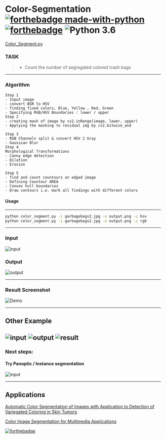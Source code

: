 # Color-Segmentation  [![forthebadge made-with-python](http://ForTheBadge.com/images/badges/made-with-python.svg)](https://github.com/vasantvohra/Color-Segmentation/blob/master/color_segment.py) [![forthebadge](https://forthebadge.com/images/badges/powered-by-responsibility.svg)](https://forthebadge.com) ![Python 3.6](https://img.shields.io/badge/python-3.6-green.svg)

[Color_Segment.py](https://github.com/vasantvohra/Color-Segmentation/blob/master/color_segment.py)
### TASK
 > * Count the number of segregated colored trash bags
---
### Algorithm
```
Step 1
- Input image 
- convert BGR to HSV
- finding fixed colors, Blue, Yellow , Red, Green
- Specifying RGB/HSV Boundaries : lower / upper
Step 2
- creating mask of image by cv2.inRange(image, lower, upper)
- Applying the masking to residual img by cv2.bitwise_and

Step 3
- RGB Channels split & convert HSV 2 Gray
- Gaussian Blur
Step 4
Morphological Transformations
- Canny edge detection
- Dilation
- Erosion

Step 5
- find and count countours on edged image
- Defining Countour AREA
- Convex hull boundaries
- Draw contours i.e. mark all findings with different colors
```
#### Usage
---
```sh
python color_segment.py -i garbagebags2.jpg -o output.png -c hsv
python color_segment.py -i garbagebags2.jpg -o output.png -c rgb
```
---
### Input
![input](https://github.com/vasantvohra/Color-Segmentation/blob/master/garbagebags2.jpg) 
### Output
![output](https://github.com/vasantvohra/Color-Segmentation/blob/master/output.jpg)

---
### Result Screenshot
![Demo](https://github.com/vasantvohra/Color-Segmentation/blob/master/counting.png)

---

## Other Example

![input](https://github.com/vasantvohra/Color-Segmentation/blob/master/coloredimage.jpeg) ![output](https://github.com/vasantvohra/Color-Segmentation/blob/master/out.png)
![result](https://github.com/vasantvohra/Color-Segmentation/blob/master/thumbpin%20count.png)
---
### Next steps:
#### Try Panoptic / Instance segmentation
![input](https://github.com/vasantvohra/Color-Segmentation/blob/master/count%20people.png)

---

## Applications
[Automatic Color Segmentation of Images with
Application to Detection of Variegated
Coloring in Skin Tumors](http://groups.inf.ed.ac.uk/vision/MCDONAGH/related%20work/literature/Automatic%20color%20segmentation%20of%20images%20with%20application%20todetection%20of%20variegated%20coloring%20in%20skin%20tumors.pdf)

[Color Image Segmentation for Multimedia Applications](https://link.springer.com/article/10.1023/A:1008163913937)

[![forthebadge](https://forthebadge.com/images/badges/built-with-love.svg)](https://forthebadge.com)
